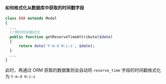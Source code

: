   
  #### 如何格式化从数据库中获取的时间戳字段
  
  ```php
  class XXX extends Model
  {
    ...
    //预约时间格式化
    public function getReserveTimeAttribute($date)
    {
        return date('Y-m-d H:i:s', $date);
    }
    ...
  }
  ```
  
  此时，再通过 ORM 获取的数据集则会自动将 `reserve_time` 字段的时间戳格式化为 `Y-m-d H:i:s`
